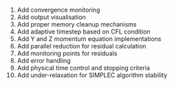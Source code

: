1. Add convergence monitoring
2. Add output visualisation
3. Add proper memory cleanup mechanisms
4. Add adaptive timestep based on CFL condition
5. Add Y and Z momentum equation implementations
6. Add parallel reduction for residual calculation
7. Add monitoring points for residuals
8. Add error handling
9. Add physical time control and stopping criteria
10. Add under-relaxation for SIMPLEC algorithm stability